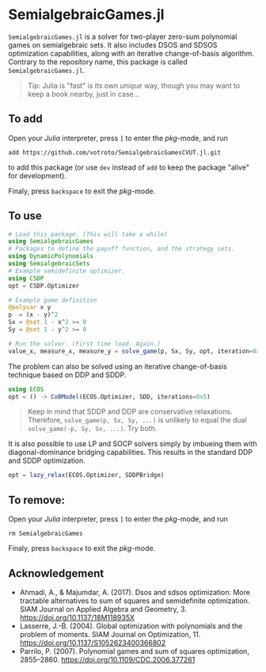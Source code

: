 # SemialgebraicGames.jl
`SemialgebraicGames.jl` is a solver for two-player zero-sum polynomial games on semialgebraic sets. It also includes DSOS and SDSOS optimization capabilities, along with an iterative change-of-basis algorithm. Contrary to the repository name, this package is called `SemialgebraicGames.jl`.

> Tip: Julia is "fast" is its own _unique_ way, though you may want to keep a book nearby, just in case...
## To add
Open your _Julia_ interpreter, press `]` to enter the _pkg_-mode, and run
```
add https://github.com/votroto/SemialgebraicGamesCVUT.jl.git
```
to add this package (or use `dev` instead of `add` to keep the package "alive" for development).

Finaly, press `backspace` to exit the _pkg_-mode.

## To use
```julia
# Load this package. (This will take a while)
using SemialgebraicGames
# Packages to define the payoff function, and the strategy sets.
using DynamicPolynomials
using SemialgebraicSets
# Example semidefinite optimizer.
using CSDP
opt = CSDP.Optimizer

# Example game definition
@polyvar x y
p  = (x - y)^2
Sx = @set 1 - x^2 >= 0
Sy = @set 1 - y^2 >= 0

# Run the solver. (First time load. Again.)
value_x, measure_x, measure_y = solve_game(p, Sx, Sy, opt, iteration=0x1)
```
The problem can also be solved using an iterative change-of-basis technique based on DDP and SDDP.
```julia
using ECOS
opt = () -> CoBModel(ECOS.Optimizer, SDD, iterations=0x5)
```
> Keep in mind that SDDP and DDP are conservative relaxations. Therefore, `solve_game(p, Sx, Sy, ...)` is unlikely to equal the dual `solve_game(-p, Sy, Sx, ...)`. Try both.

It is also possible to use LP and SOCP solvers simply by imbueing them with diagonal-dominance bridging capabilities. This results in the standard DDP and SDDP optimization.
```julia
opt = lazy_relax(ECOS.Optimizer, SDDPBridge)
```

## To remove:
Open your _Julia_ interpreter, press `]` to enter the _pkg_-mode, and run
```
rm SemialgebraicGames
```
Finaly, press `backspace` to exit the _pkg_-mode.

## Acknowledgement
- Ahmadi, A., & Majumdar, A. (2017). Dsos and sdsos optimization: More tractable alternatives to sum of squares and semidefinite optimization. SIAM Journal on Applied Algebra and Geometry, 3. https://doi.org/10.1137/18M118935X
- Lasserre, J.-B. (2004). Global optimization with polynomials and the problem of moments. SIAM Journal on Optimization, 11. https://doi.org/10.1137/S1052623400366802
- Parrilo, P. (2007). Polynomial games and sum of squares optimization, 2855–2860. https://doi.org/10.1109/CDC.2006.377261


